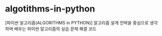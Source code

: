 # algotithms-in-python
[파이썬 알고리즘(ALGORITHMS in PYTHON)]  알고리즘 설계 전략을 중심으로 생각하며 배우는 파이썬 알고리즘의 실습 문제 해결 코드
